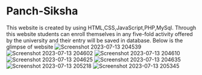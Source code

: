 # Panch-Siksha
This website is created by using HTML,CSS,JavaScript,PHP,MySql.
Through this website students can enroll themselves in any five-fold activity offered by the university and their entry will be saved in database.
Below is the glimpse of website
![Screenshot 2023-07-13 204539](https://github.com/Kulshrestha-Astha/Panch-Siksha/assets/113650363/793f618a-4b3d-4586-a701-66475ce5b35d)
![Screenshot 2023-07-13 204602](https://github.com/Kulshrestha-Astha/Panch-Siksha/assets/113650363/1f75fc0b-3478-46ed-bfb3-8381cb8caad3)
![Screenshot 2023-07-13 204610](https://github.com/Kulshrestha-Astha/Panch-Siksha/assets/113650363/2851d698-31ac-418f-a791-f5567ef0d391)
![Screenshot 2023-07-13 204625](https://github.com/Kulshrestha-Astha/Panch-Siksha/assets/113650363/8aa98f4b-88e2-4e7d-9736-0dd6da137093)
![Screenshot 2023-07-13 204635](https://github.com/Kulshrestha-Astha/Panch-Siksha/assets/113650363/f51d73db-17c2-4c6d-8030-e0c59bffa61e)
![Screenshot 2023-07-13 205218](https://github.com/Kulshrestha-Astha/Panch-Siksha/assets/113650363/ea235318-a560-4100-9ac4-c9b186c0ed37)
![Screenshot 2023-07-13 205345](https://github.com/Kulshrestha-Astha/Panch-Siksha/assets/113650363/8f0bca50-6325-4820-a9bb-2ad6ab016551)



